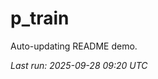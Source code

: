 # p_train

Auto-updating README demo.

<!--START_SECTION:status-->
_Last run: 2025-09-28 09:20 UTC_
<!--END_SECTION:status-->











































































































































































































































































































































































































































































































































































































































































































































































































































